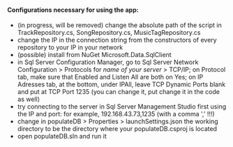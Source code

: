 #### Configurations necessary for using the app:

- (in progress, will be removed) change the absolute path of the script in TrackRepository.cs, SongRepository.cs, MusicTagRepository.cs
- change the IP in the connection string from the constructors of every repository to your IP in your network
- (possible) install from NuGet Microsoft.Data.SqlClient
- in Sql Server Configuration Manager, go to Sql Server Network Configuration > Protocols for *name of your server* > TCP/IP; on Protocol tab, make sure that Enabled and Listen All are both on Yes; on IP Adresses tab, at the bottom, under IPAll, leave TCP Dynamic Ports blank and put at TCP Port 1235 (you can change it, put change it in the code as well)
- try connecting to the server in Sql Server Management Studio first using the IP and port: for example, 192.168.43.73,1235 (with a comma ',' !!!)
- change in populateDB > Properties > launchSettings.json the working directory to be the directory where your populateDB.csproj is located
- open populateDB.sln and run it
